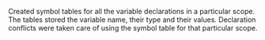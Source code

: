 Created symbol tables for all the variable declarations in a particular scope. The tables stored the variable name, their type and their values. Declaration conflicts were taken care of using the symbol table for that particular scope.
